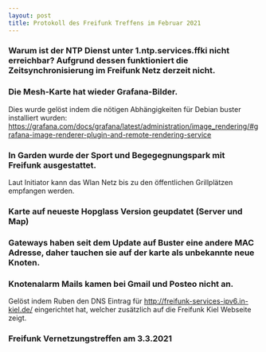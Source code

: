 ```yaml
---
layout: post                 
title: Protokoll des Freifunk Treffens im Februar 2021
---
```


   
### Warum ist der NTP Dienst unter 1.ntp.services.ffki nicht erreichbar? Aufgrund dessen funktioniert die Zeitsynchronisierung im Freifunk Netz derzeit nicht.

### Die Mesh-Karte hat wieder Grafana-Bilder.
Dies wurde gelöst indem die nötigen Abhängigkeiten für Debian buster installiert wurden:
https://grafana.com/docs/grafana/latest/administration/image_rendering/#grafana-image-renderer-plugin-and-remote-rendering-service

### In Garden wurde der Sport und Begegegnungspark mit Freifunk ausgestattet.
Laut Initiator kann das Wlan Netz bis zu den öffentlichen Grillplätzen empfangen werden.

### Karte auf neueste Hopglass Version geupdatet (Server und Map)

### Gateways haben seit dem Update auf Buster eine andere MAC Adresse, daher tauchen sie auf der karte als unbekannte neue Knoten.

### Knotenalarm Mails kamen bei Gmail und Posteo nicht an.

Gelöst indem Ruben den DNS Eintrag für http://freifunk-services-ipv6.in-kiel.de/ eingerichtet hat, welcher zusätzlich auf die Freifunk Kiel Webseite zeigt.
### Freifunk Vernetzungstreffen am 3.3.2021
